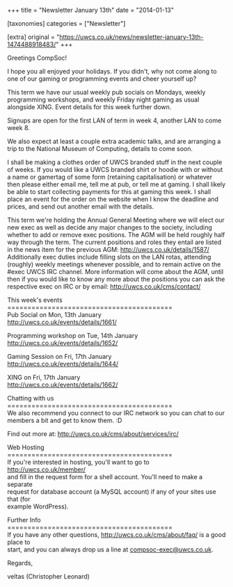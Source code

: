 +++
title = "Newsletter January 13th"
date = "2014-01-13"

[taxonomies]
categories = ["Newsletter"]

[extra]
original = "https://uwcs.co.uk/news/newsletter-january-13th-1474488918483/"
+++

Greetings CompSoc\!

I hope you all enjoyed your holidays. If you didn't, why not come along to one of our gaming or programming events and cheer yourself up?

This term we have our usual weekly pub socials on Mondays, weekly programming workshops, and weekly Friday night gaming as usual alongside XING. Event details for this week further down.

Signups are open for the first LAN of term in week 4, another LAN to come week 8.

We also expect at least a couple extra academic talks, and are arranging a trip to the National Museum of Computing, details to come soon.

I shall be making a clothes order of UWCS branded stuff in the next couple of weeks. If you would like a UWCS branded shirt or hoodie with or without a name or gamertag of some form (retaining capitalisation) or whatever then please either email me, tell me at pub, or tell me at gaming. I shall likely be able to start collecting payments for this at gaming this week. I shall place an event for the order on the website when I know the deadline and prices, and send out another email with the details.

This term we're holding the Annual General Meeting where we will elect our new exec as well as decide any major changes to the society, including whether to add or remove exec positions. The AGM will be held roughly half way through the term. The current positions and roles they entail are listed in the news item for the previous AGM: http://uwcs.co.uk/details/1587/  
Additionally exec duties include filling slots on the LAN rotas, attending (roughly) weekly meetings whenever possible, and to remain active on the \#exec UWCS IRC channel. More information will come about the AGM, until then if you would like to know any more about the positions you can ask the respective exec on IRC or by email: http://uwcs.co.uk/cms/contact/

This week's events  
\=========================================  
Pub Social on Mon, 13th January  
http://uwcs.co.uk/events/details/1661/

Programming workshop on Tue, 14th January  
http://uwcs.co.uk/events/details/1652/

Gaming Session on Fri, 17th January  
http://uwcs.co.uk/events/details/1644/

XING on Fri, 17th January  
http://uwcs.co.uk/events/details/1662/

Chatting with us  
\=========================================  
We also recommend you connect to our IRC network so you can chat to our  
members a bit and get to know them. :D

Find out more at: http://uwcs.co.uk/cms/about/services/irc/

Web Hosting  
\=========================================  
If you're interested in hosting, you'll want to go to http://uwcs.co.uk/member/  
and fill in the request form for a shell account. You'll need to make a separate  
request for database account (a MySQL account) if any of your sites use that (for  
example WordPress).

Further Info  
\=========================================  
If you have any other questions, http://uwcs.co.uk/cms/about/faq/ is a good place to  
start, and you can always drop us a line at compsoc-exec@uwcs.co.uk.

Regards,

veltas (Christopher Leonard)

